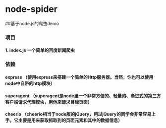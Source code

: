 # node-spider  

##基于node.js的爬虫demo  

### 项目
#### 1. index.js 一个简单的百度新闻爬虫  

### 依赖
#### express （使用express来搭建一个简单的Http服务器。当然，你也可以使用node中自带的http模块）
#### superagent （superagent是node里一个非常方便的、轻量的、渐进式的第三方客户端请求代理模块，用他来请求目标页面）
#### cheerio （cheerio相当于node版的jQuery，用过jQuery的同学会非常容易上手。它主要是用来获取抓取到的页面元素和其中的数据信息）